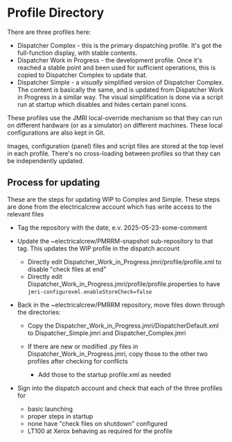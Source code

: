 # Profile Directory

There are three profiles here:

 - Dispatcher Complex - this is the primary dispatching profile.  It's got the full-function display, with stable contents.
 - Dispatcher Work in Progress - the development profile.  Once it's reached a stable point and been used for sufficient operations, this is copied to Dispatcher Complex to update that.
 - Dispatcher Simple - a _visually_ simplified version of Dispatcher Complex.  The content is basically the same, and is updated from Dispatcher Work in Progress in a similar way.  The visual simplification is done via a script run at startup which disables and hides certain panel icons.
 
 These profiles use the JMRI local-override mechanism so that they can run on different hardware (or as a simulator) on different machines.  These local configurations are also kept in Git.
 
 Images, configuration (panel) files and script files are stored at the top level in each profile.  There's no cross-loading between profiles so that they can be independently updated.
 
 ## Process for updating
 
 These are the steps for updating WIP to Complex and Simple. These steps are done from the electricalcrew account which has write access to the relevant files
 
  - Tag the repository with the date, e.v. 2025-05-23-some-comment
  
  - Update the ~electricalcrew/PMRRM-snapshot sub-repository to that tag. This updates the WIP profile in the dispatch account
    - Directly edit Dispatcher_Work_in_Progress.jmri/profile/profile.xml to disable "check files at end" 
    - Directly edit Dispatcher_Work_in_Progress.jmri/profile/profile.properties to have `jmri-configurexml.enableStoreCheck=false`
  
  - Back in the ~electricalcrew/PMRRM repository, move files down through the directories:
  
    - Copy the Dispatcher_Work_in_Progress.jmri/DispatcherDefault.xml to Dispatcher_Simple.jmri and Dispatcher_Complex.jmri
    
    - If there are new or modified .py files in Dispatcher_Work_in_Progress.jmri, copy those to the other two profiles after checking for conflicts
      - Add those to the startup profile.xml as needed
      
  - Sign into the dispatch account and check that each of the three profiles for
    - basic launching
    - proper steps in startup
    - none have "check files on shutdown" configured
    - LT100 at Xerox behaving as required for the profile
    
